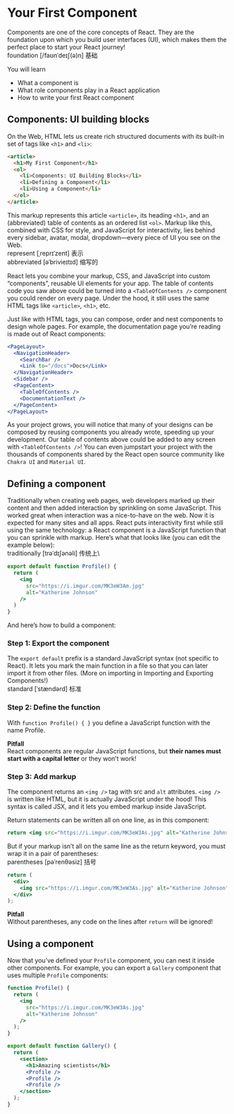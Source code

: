 # Your First Component
Components are one of the core concepts of React. They are the foundation upon which you build user interfaces (UI), which makes them the perfect place to start your React journey!\
foundation [/faʊnˈdeɪʃ(ə)n] 基础

You will learn
- What a component is
- What role components play in a React application
- How to write your first React component

## Components: UI building blocks
On the Web, HTML lets us create rich structured documents with its built-in set of tags like `<h1>` and `<li>`:
```html
<article>
  <h1>My First Component</h1>
  <ol>
    <li>Components: UI Building Blocks</li>
    <li>Defining a Component</li>
    <li>Using a Component</li>
  </ol>
</article>
```
This markup represents this article `<article>`, its heading `<h1>`, and an (abbreviated) table of contents as an ordered list `<ol>`. Markup like this, combined with CSS for style, and JavaScript for interactivity, lies behind every sidebar, avatar, modal, dropdown—every piece of UI you see on the Web.\
represent [ˌreprɪˈzent] 表示\
abbreviated [əˈbrivieɪtɪd] 缩写的

React lets you combine your markup, CSS, and JavaScript into custom “components”, reusable UI elements for your app. The table of contents code you saw above could be turned into a `<TableOfContents />` component you could render on every page. Under the hood, it still uses the same HTML tags like `<article>`, `<h1>`, etc.

Just like with HTML tags, you can compose, order and nest components to design whole pages. For example, the documentation page you’re reading is made out of React components:
```jsx
<PageLayout>
  <NavigationHeader>
    <SearchBar />
    <Link to="/docs">Docs</Link>
  </NavigationHeader>
  <Sidebar />
  <PageContent>
    <TableOfContents />
    <DocumentationText />
  </PageContent>
</PageLayout>
```
As your project grows, you will notice that many of your designs can be composed by reusing components you already wrote, speeding up your development. Our table of contents above could be added to any screen with `<TableOfContents />`! You can even jumpstart your project with the thousands of components shared by the React open source community like `Chakra UI` and `Material UI`.

## Defining a component
Traditionally when creating web pages, web developers marked up their content and then added interaction by sprinkling on some JavaScript. This worked great when interaction was a nice-to-have on the web. Now it is expected for many sites and all apps. React puts interactivity first while still using the same technology: a React component is a JavaScript function that you can sprinkle with markup. Here’s what that looks like (you can edit the example below):\
traditionally [trəˈdɪʃənəli] 传统上\
```jsx
export default function Profile() {
  return (
    <img
      src="https://i.imgur.com/MK3eW3Am.jpg"
      alt="Katherine Johnson"
    />
  )
}
```
And here’s how to build a component:

### Step 1: Export the component 
The `export default` prefix is a standard JavaScript syntax (not specific to React). It lets you mark the main function in a file so that you can later import it from other files. (More on importing in Importing and Exporting Components!)\
standard [ˈstændərd] 标准

### Step 2: Define the function 
With `function Profile() { }` you define a JavaScript function with the name Profile.

**Pitfall**\
React components are regular JavaScript functions, but **their names must start with a capital letter** or they won’t work!

### Step 3: Add markup 
The component returns an `<img />` tag with src and `alt` attributes. `<img />` is written like HTML, but it is actually JavaScript under the hood! This syntax is called JSX, and it lets you embed markup inside JavaScript.

Return statements can be written all on one line, as in this component:
```jsx
return <img src="https://i.imgur.com/MK3eW3As.jpg" alt="Katherine Johnson" />;
```
But if your markup isn’t all on the same line as the return keyword, you must wrap it in a pair of parentheses:\
parentheses [pəˈrenθəsiz] 括号
```jsx
return (
  <div>
    <img src="https://i.imgur.com/MK3eW3As.jpg" alt="Katherine Johnson" />
  </div>
);
```
**Pitfall**\
Without parentheses, any code on the lines after `return` will be ignored!

## Using a component
Now that you’ve defined your `Profile` component, you can nest it inside other components. For example, you can export a `Gallery` component that uses multiple `Profile` components:
```jsx
function Profile() {
  return (
    <img
      src="https://i.imgur.com/MK3eW3As.jpg"
      alt="Katherine Johnson"
    />
  );
}

export default function Gallery() {
  return (
    <section>
      <h1>Amazing scientists</h1>
      <Profile />
      <Profile />
      <Profile />
    </section>
  );
}
```
